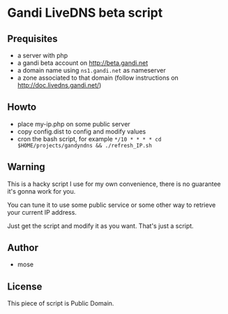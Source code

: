 Gandi LiveDNS beta script
===========================

Prequisites
-----------------
- a server with php
- a gandi beta account on http://beta.gandi.net
- a domain name using `ns1.gandi.net` as nameserver
- a zone associated to that domain (follow instructions on http://doc.livedns.gandi.net/)

Howto
---------
- place my-ip.php on some public server
- copy config.dist to config and modify values
- cron the bash script, for example
  `*/10 * * * * cd $HOME/projects/gandyndns && ./refresh_IP.sh`

Warning
-------------
This is a hacky script I use for my own convenience, there is no guarantee it's gonna work for you.

You can tune it to use some public service or some other way to retrieve your current IP address.

Just get the script and modify it as you want. That's just a script.

Author
---------------
- mose

License
------------
This piece of script is Public Domain.
